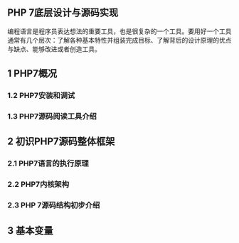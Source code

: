 PHP 7底层设计与源码实现
-----------

编程语言是程序员表达想法的重要工具，也是很复杂的一个工具。要用好一个工具通常有几个层次：了解各种基本特性并组装完成目标、了解背后的设计原理的优点与缺点、能够改进或者创造工具。

## 1 PHP7概况



### 1.2 PHP7安装和调试



### 1.3 PHP7源码阅读工具介绍



## 2 初识PHP7源码整体框架

### 2.1 PHP7语言的执行原理



### 2.2 PHP7内核架构



### 2.3 PHP 7源码结构初步介绍



## 3 基本变量